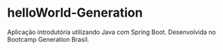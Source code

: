 # helloWorld-Generation
Aplicação introdutória utilizando Java com Spring Boot. Desenvolvida no Bootcamp Generation Brasil.
